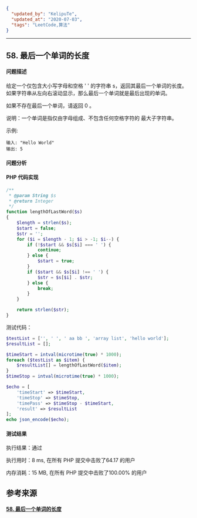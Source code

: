 ```json
{
  "updated_by": "KelipuTe",
  "updated_at": "2020-07-03",
  "tags": "LeetCode,算法"
}
```

---

## 58. 最后一个单词的长度

#### 问题描述

给定一个仅包含大小写字母和空格 ' ' 的字符串 s，返回其最后一个单词的长度。如果字符串从左向右滚动显示，那么最后一个单词就是最后出现的单词。

如果不存在最后一个单词，请返回 0 。

说明：一个单词是指仅由字母组成、不包含任何空格字符的 最大子字符串。

示例:

```
输入: "Hello World"
输出: 5
```

#### 问题分析



#### PHP 代码实现

```php
/**
 * @param String $s
 * @return Integer
 */
function lengthOfLastWord($s)
{
    $length = strlen($s);
    $start = false;
    $str = '';
    for ($i = $length - 1; $i > -1; $i--) {
        if (!$start && $s[$i] === ' ') {
            continue;
        } else {
            $start = true;
        }
        if ($start && $s[$i] !== ' ') {
            $str = $s[$i] . $str;
        } else {
            break;
        }
    }

    return strlen($str);
}
```

测试代码：

```php
$testList = ['', ' ', ' aa bb ', 'array list', 'hello world'];
$resultList = [];

$timeStart = intval(microtime(true) * 1000);
foreach ($testList as $item) {
    $resultList[] = lengthOfLastWord($item);
}
$timeStop = intval(microtime(true) * 1000);

$echo = [
    'timeStart' => $timeStart,
    'timeStop' => $timeStop,
    'timePass' => $timeStop - $timeStart,
    'result' => $resultList
];
echo json_encode($echo);
```

#### 测试结果

执行结果：通过

执行用时：8 ms, 在所有 PHP 提交中击败了64.17 的用户

内存消耗：15 MB, 在所有 PHP 提交中击败了100.00% 的用户

## 参考来源

#### [58. 最后一个单词的长度](https://leetcode-cn.com/problems/length-of-last-word/)